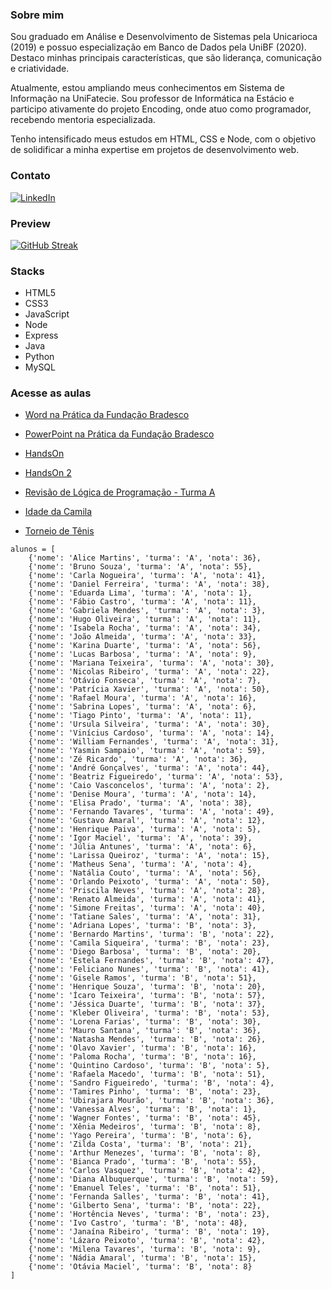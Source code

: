 ### Sobre mim

Sou graduado em Análise e Desenvolvimento de Sistemas pela Unicarioca (2019) e possuo especialização em Banco de Dados pela UniBF (2020). Destaco minhas principais características, que são liderança, comunicação e criatividade. 

Atualmente, estou ampliando meus conhecimentos em Sistema de Informação na UniFatecie. Sou professor de Informática na Estácio e participo ativamente do projeto Encoding, onde atuo como programador, recebendo mentoria especializada. 

Tenho intensificado meus estudos em HTML, CSS e Node, com o objetivo de solidificar a minha expertise em projetos de desenvolvimento web.

### Contato
[![LinkedIn](https://img.shields.io/badge/LinkedIn-000?style=for-the-badge&logo=linkedin&logoColor=0E76A8)](https://www.linkedin.com/in/nascimentof/)

### Preview

[![GitHub Streak](https://streak-stats.demolab.com/?user=f5-nascimento&theme=dark&background=000&border=30A3DC&dates=FFF)](https://git.io/streak-stats)

### Stacks

- HTML5
- CSS3
- JavaScript
- Node
- Express
- Java
- Python
- MySQL

### Acesse as aulas

- [Word na Prática da Fundação Bradesco](https://www.notion.so/profnascimentof/WORD-NA-PR-TICA-fa63e22ca3bb418e8926f831b5b04368)

- [PowerPoint na Prática da Fundação Bradesco](https://profnascimentof.notion.site/POWERPOINT-NA-PR-TICA-4447006d82ad41dd9944056814f48441?pvs=25)

- [HandsOn](https://forms.gle/H29evbdTirfu7c5F6)

- [HandsOn 2](https://forms.gle/rEygCxq1WT8HTj168)

- [Revisão de Lógica de Programação - Turma A](https://drive.google.com/file/d/1VkyRpUffZ6NNvUFr6K0GqmMbHBghRUk4/view?usp=sharing)
- [Idade da Camila](https://olimpiada.ic.unicamp.br/pratique/pj/2021/f1/idade/)
- [Torneio de Tênis](https://olimpiada.ic.unicamp.br/pratique/pj/2021/f1/torneio/)


```
alunos = [
    {'nome': 'Alice Martins', 'turma': 'A', 'nota': 36},
    {'nome': 'Bruno Souza', 'turma': 'A', 'nota': 55},
    {'nome': 'Carla Nogueira', 'turma': 'A', 'nota': 41},
    {'nome': 'Daniel Ferreira', 'turma': 'A', 'nota': 38},
    {'nome': 'Eduarda Lima', 'turma': 'A', 'nota': 1},
    {'nome': 'Fábio Castro', 'turma': 'A', 'nota': 11},
    {'nome': 'Gabriela Mendes', 'turma': 'A', 'nota': 3},
    {'nome': 'Hugo Oliveira', 'turma': 'A', 'nota': 11},
    {'nome': 'Isabela Rocha', 'turma': 'A', 'nota': 34},
    {'nome': 'João Almeida', 'turma': 'A', 'nota': 33},
    {'nome': 'Karina Duarte', 'turma': 'A', 'nota': 56},
    {'nome': 'Lucas Barbosa', 'turma': 'A', 'nota': 9},
    {'nome': 'Mariana Teixeira', 'turma': 'A', 'nota': 30},
    {'nome': 'Nicolas Ribeiro', 'turma': 'A', 'nota': 22},
    {'nome': 'Otávio Fonseca', 'turma': 'A', 'nota': 7},
    {'nome': 'Patrícia Xavier', 'turma': 'A', 'nota': 50},
    {'nome': 'Rafael Moura', 'turma': 'A', 'nota': 16},
    {'nome': 'Sabrina Lopes', 'turma': 'A', 'nota': 6},
    {'nome': 'Tiago Pinto', 'turma': 'A', 'nota': 11},
    {'nome': 'Ursula Silveira', 'turma': 'A', 'nota': 30},
    {'nome': 'Vinícius Cardoso', 'turma': 'A', 'nota': 14},
    {'nome': 'William Fernandes', 'turma': 'A', 'nota': 31},
    {'nome': 'Yasmin Sampaio', 'turma': 'A', 'nota': 59},
    {'nome': 'Zé Ricardo', 'turma': 'A', 'nota': 36},
    {'nome': 'André Gonçalves', 'turma': 'A', 'nota': 44},
    {'nome': 'Beatriz Figueiredo', 'turma': 'A', 'nota': 53},
    {'nome': 'Caio Vasconcelos', 'turma': 'A', 'nota': 2},
    {'nome': 'Denise Moura', 'turma': 'A', 'nota': 14},
    {'nome': 'Elisa Prado', 'turma': 'A', 'nota': 38},
    {'nome': 'Fernando Tavares', 'turma': 'A', 'nota': 49},
    {'nome': 'Gustavo Amaral', 'turma': 'A', 'nota': 12},
    {'nome': 'Henrique Paiva', 'turma': 'A', 'nota': 5},
    {'nome': 'Igor Maciel', 'turma': 'A', 'nota': 39},
    {'nome': 'Júlia Antunes', 'turma': 'A', 'nota': 6},
    {'nome': 'Larissa Queiroz', 'turma': 'A', 'nota': 15},
    {'nome': 'Matheus Sena', 'turma': 'A', 'nota': 4},
    {'nome': 'Natália Couto', 'turma': 'A', 'nota': 56},
    {'nome': 'Orlando Peixoto', 'turma': 'A', 'nota': 50},
    {'nome': 'Priscila Neves', 'turma': 'A', 'nota': 28},
    {'nome': 'Renato Almeida', 'turma': 'A', 'nota': 41},
    {'nome': 'Simone Freitas', 'turma': 'A', 'nota': 40},
    {'nome': 'Tatiane Sales', 'turma': 'A', 'nota': 31},
    {'nome': 'Adriana Lopes', 'turma': 'B', 'nota': 3},
    {'nome': 'Bernardo Martins', 'turma': 'B', 'nota': 22},
    {'nome': 'Camila Siqueira', 'turma': 'B', 'nota': 23},
    {'nome': 'Diego Barbosa', 'turma': 'B', 'nota': 20},
    {'nome': 'Estela Fernandes', 'turma': 'B', 'nota': 47},
    {'nome': 'Feliciano Nunes', 'turma': 'B', 'nota': 41},
    {'nome': 'Gisele Ramos', 'turma': 'B', 'nota': 51},
    {'nome': 'Henrique Souza', 'turma': 'B', 'nota': 20},
    {'nome': 'Ícaro Teixeira', 'turma': 'B', 'nota': 57},
    {'nome': 'Jéssica Duarte', 'turma': 'B', 'nota': 37},
    {'nome': 'Kleber Oliveira', 'turma': 'B', 'nota': 53},
    {'nome': 'Lorena Farias', 'turma': 'B', 'nota': 30},
    {'nome': 'Mauro Santana', 'turma': 'B', 'nota': 36},
    {'nome': 'Natasha Mendes', 'turma': 'B', 'nota': 26},
    {'nome': 'Olavo Xavier', 'turma': 'B', 'nota': 16},
    {'nome': 'Paloma Rocha', 'turma': 'B', 'nota': 16},
    {'nome': 'Quintino Cardoso', 'turma': 'B', 'nota': 5},
    {'nome': 'Rafaela Macedo', 'turma': 'B', 'nota': 51},
    {'nome': 'Sandro Figueiredo', 'turma': 'B', 'nota': 4},
    {'nome': 'Tamires Pinho', 'turma': 'B', 'nota': 23},
    {'nome': 'Ubirajara Mourão', 'turma': 'B', 'nota': 36},
    {'nome': 'Vanessa Alves', 'turma': 'B', 'nota': 1},
    {'nome': 'Wagner Fontes', 'turma': 'B', 'nota': 45},
    {'nome': 'Xênia Medeiros', 'turma': 'B', 'nota': 8},
    {'nome': 'Yago Pereira', 'turma': 'B', 'nota': 6},
    {'nome': 'Zilda Costa', 'turma': 'B', 'nota': 21},
    {'nome': 'Arthur Menezes', 'turma': 'B', 'nota': 8},
    {'nome': 'Bianca Prado', 'turma': 'B', 'nota': 55},
    {'nome': 'Carlos Vasquez', 'turma': 'B', 'nota': 42},
    {'nome': 'Diana Albuquerque', 'turma': 'B', 'nota': 59},
    {'nome': 'Emanuel Teles', 'turma': 'B', 'nota': 51},
    {'nome': 'Fernanda Salles', 'turma': 'B', 'nota': 41},
    {'nome': 'Gilberto Sena', 'turma': 'B', 'nota': 22},
    {'nome': 'Hortência Neves', 'turma': 'B', 'nota': 23},
    {'nome': 'Ivo Castro', 'turma': 'B', 'nota': 48},
    {'nome': 'Janaína Ribeiro', 'turma': 'B', 'nota': 19},
    {'nome': 'Lázaro Peixoto', 'turma': 'B', 'nota': 42},
    {'nome': 'Milena Tavares', 'turma': 'B', 'nota': 9},
    {'nome': 'Nádia Amaral', 'turma': 'B', 'nota': 15},
    {'nome': 'Otávia Maciel', 'turma': 'B', 'nota': 8}
]
```





